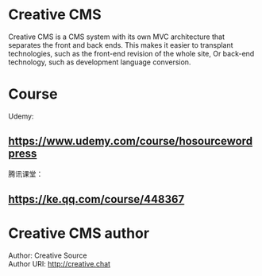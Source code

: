 # Creative CMS
Creative CMS is a CMS system with its own MVC architecture that separates the front and back ends. This makes it easier to transplant technologies, such as the front-end revision of the whole site,
Or back-end technology, such as development language conversion.

# Course
Udemy:
<h2><a href="https://www.udemy.com/course/hosourcewordpress/" target="_blank">https://www.udemy.com/course/hosourcewordpress</a></h2>

腾讯课堂：
<h2><a href="https://ke.qq.com/course/448367?tuin=b26eb164" target="_blank">https://ke.qq.com/course/448367</a></h2>

# Creative CMS author
Author:       Creative Source <br/>
Author URI:   http://creative.chat <br/>